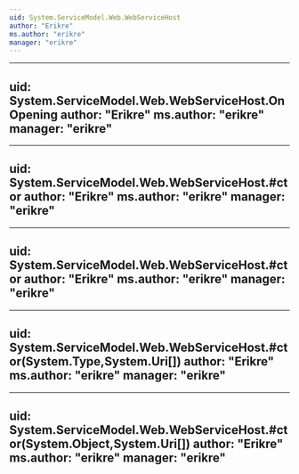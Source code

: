 ```yaml
---
uid: System.ServiceModel.Web.WebServiceHost
author: "Erikre"
ms.author: "erikre"
manager: "erikre"
---
```


---
uid: System.ServiceModel.Web.WebServiceHost.OnOpening
author: "Erikre"
ms.author: "erikre"
manager: "erikre"
---

---
uid: System.ServiceModel.Web.WebServiceHost.#ctor
author: "Erikre"
ms.author: "erikre"
manager: "erikre"
---

---
uid: System.ServiceModel.Web.WebServiceHost.#ctor
author: "Erikre"
ms.author: "erikre"
manager: "erikre"
---

---
uid: System.ServiceModel.Web.WebServiceHost.#ctor(System.Type,System.Uri[])
author: "Erikre"
ms.author: "erikre"
manager: "erikre"
---

---
uid: System.ServiceModel.Web.WebServiceHost.#ctor(System.Object,System.Uri[])
author: "Erikre"
ms.author: "erikre"
manager: "erikre"
---
